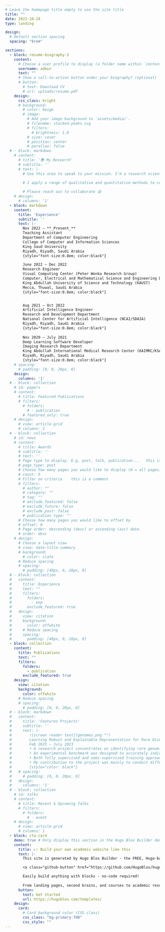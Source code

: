 ```yaml
---
# Leave the homepage title empty to use the site title
title: ""
date: 2022-10-24
type: landing

design:
  # Default section spacing
  spacing: "6rem"

sections:
  - block: resume-biography-3
    content:
      # Choose a user profile to display (a folder name within `content/authors/`)
      username: admin
      text: ""
      # Show a call-to-action button under your biography? (optional)
      # button:
        # text: Download CV
        # url: uploads/resume.pdf
    design:
      css_class: bright
      # background:
        # color: beige
        # image:
          # Add your image background to `assets/media/`.
          # filename: stacked-peaks.svg
          # filters:
            # brightness: 1.0
          # size: cover
          # position: center
          # parallax: false
  # - block: markdown
    # content:
      # title: '📚 My Research'
      # subtitle: ''
      # text: |-
        # Use this area to speak to your mission. I'm a research scientist in the Moonshot team at DeepMind. I blog about machine learning, deep learning, and moonshots.

        # I apply a range of qualitative and quantitative methods to comprehensively investigate the role of science and technology in the economy.
        
        # Please reach out to collaborate 😃
    # design:
      # columns: '1'
  - block: markdown
    content:
      title: 'Experience'
      subtitle: ''
      text: |- 
        Nov 2022 – **_Present_**  
        Teaching Assistant  
        Department of Computer Engineering  
        College of Computer and Information Sciences  
        King Saud University  
        Riyadh, Riyadh, Saudi Arabia  
        {style="font-size:0.8em; color:black"}   

        June 2022 – Dec 2022  
        Research Engineer  
        Visual Computing Center (Peter Wonka Research Group)  
        Computer, Electrical and Mathematical Science and Engineering Division  
        King Abdullah University of Science and Technology (KAUST)  
        Mecca, Thuwal, Saudi Arabia  
        {style="font-size:0.8em; color:black"} 


        Aug 2021 – Oct 2022  
        Artificial Intelligence Engineer  
        Research and Development Department  
        National Center for Artificial Intelligence (NCAI/SDAIA)  
        Riyadh, Riyadh, Saudi Arabia  
        {style="font-size:0.8em; color:black"}   
        
        Nov 2020 – July 2021  
        Deep Learning Software Developer  
        Imaging Research Department  
        King Abdullah International Medical Research Center (KAIMRC/KSAU-HS)  
        Riyadh, Riyadh, Saudi Arabia  
        {style="font-size:0.8em; color:black"} 
    # spacing: 
      # padding: [0, 0, 20px, 0]
    design:
      columns: '1'
  # - block: collection
    # id: papers
    # content:
      # title: Featured Publications
      # filters:
        # folders:
          # - publication
        # featured_only: true
    # design:
      # view: article-grid
      # columns: 2
  # - block: collection
    # id: news
    # content:
      # title: Awards
      # subtitle: ''
      # text: ''
      # Page type to display. E.g. post, talk, publication...   this is a comment 
      # page_type: post
      # Choose how many pages you would like to display (0 = all pages)
      # count: 5
      # Filter on criteria    this is a comment
      # filters:
        # author: ""
        # category: ""
        # tag: ""
        # exclude_featured: false
        # exclude_future: false
        # exclude_past: false
        # publication_type: ""
      # Choose how many pages you would like to offset by    
      # offset: 0
      # Page order: descending (desc) or ascending (asc) date.    
      # order: desc
    # design:
      # Choose a layout view
      # view: date-title-summary
      # background: 
        # color: slate
      # Reduce spacing
      # spacing: 
        # padding: [40px, 0, 20px, 0]
  # - block: collection
  #   content:
  #     title: Experience
  #     text: ""
  #     filters:
  #       folders:
  #         - exp
  #       exclude_featured: true
  #   design:
  #     view: citation
  #     background:
  #       color: offwhite
  #     # Reduce spacing
  #     spacing: 
  #       padding: [40px, 0, 20px, 0]
  - block: collection
    content:
      title: Publications
      text: ""
      filters:
        folders:
          - publication
        exclude_featured: true
    design:
      view: citation
      background:
        color: offwhite
      # Reduce spacing
      # spacing: 
        # padding: [0, 0, 20px, 0]
  # - block: markdown
  #   content:
  #     title: 'Features Projects'
  #     subtitle: ''
  #     text: |- 
  #        ![screen reader text](genomes.png "")
  #        Learning Robust and Explainable Representation for Rare Disease Diagnosis From Facial Images  
  #        Feb 2023 – July 2023  
  #        • A research project concentrates on identifying rare genomics disease syndromes.  
  #        • An experimental benchmark was designed to accurately indicate the disorder type.  
  #        • Both fully supervised and semi-supervised training approaches were conducted.  
  #        • My contribution to the project was mainly to conduct different experimental setups with various model architectures and loss functions as well as preparing the training data.  
  #        {style="color: black"}   
  #   # spacing: 
  #     # padding: [0, 0, 20px, 0]
  #   design:
  #     columns: '1'
  # - block: collection
    # id: talks
    # content:
      # title: Recent & Upcoming Talks
      # filters:
        # folders:
          # - event
    # design:
      # view: article-grid
      # columns: 1
  - block: cta-card
    demo: true # Only display this section in the Hugo Blox Builder demo site
    content:
      title: 👉 Build your own academic website like this
      text: |-
        This site is generated by Hugo Blox Builder - the FREE, Hugo-based open source website builder trusted by 250,000+ academics like you.

        <a class="github-button" href="https://github.com/HugoBlox/hugo-blox-builder" data-color-scheme="no-preference: light; light: light; dark: dark;" data-icon="octicon-star" data-size="large" data-show-count="true" aria-label="Star HugoBlox/hugo-blox-builder on GitHub">Star</a>

        Easily build anything with blocks - no-code required!
        
        From landing pages, second brains, and courses to academic resumés, conferences, and tech blogs.
      button:
        text: Get Started
        url: https://hugoblox.com/templates/
    design:
      card:
        # Card background color (CSS class)
        css_class: "bg-primary-700"
        css_style: ""
---
```

